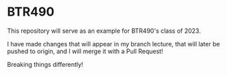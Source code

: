 # BTR490

This repository will serve as an example for BTR490's class of 2023.

I have made changes that will appear in my branch lecture, that will later be pushed to origin, and I will merge it with a Pull Request!


Breaking things differently!
